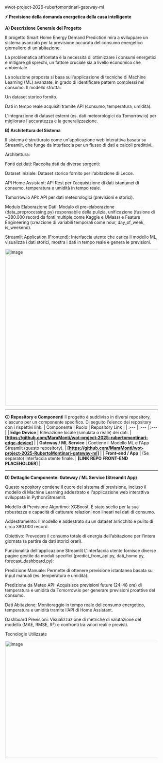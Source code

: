 #wot-project-2026-rubertomontinari-gateway-ml

**⚡ **Previsione della domanda energetica della casa intelligente****


**A) Descrizione Generale del Progetto**

Il progetto Smart Home Energy Demand Prediction mira a sviluppare un sistema avanzato per la previsione accurata del consumo energetico giornaliero di un'abitazione.

La problematica affrontata è la necessità di ottimizzare i consumi energetici e mitigare gli sprechi, un fattore cruciale sia a livello economico che ambientale.

La soluzione proposta si basa sull'applicazione di tecniche di Machine Learning (ML) avanzate, in grado di identificare pattern complessi nel consumo. Il modello sfrutta:

Un dataset storico fornito.

Dati in tempo reale acquisiti tramite API (consumo, temperatura, umidità).

L'integrazione di dataset esterni (es. dati meteorologici da Tomorrow.io) per migliorare l'accuratezza e la generalizzazione.

**B) Architettura del Sistema**

Il sistema è strutturato come un'applicazione web interattiva basata su Streamlit, che funge da interfaccia per un flusso di dati e calcoli predittivi.

Architettura:

Fonti dei dati: Raccolta dati da diverse sorgenti:

Dataset iniziale: Dataset storico fornito per l'abitazione di Lecce.

API Home Assistant: API Rest per l'acquisizione di dati istantanei di consumo, temperatura e umidità in tempo reale.

Tomorrow.io API: API per dati meteorologici (previsioni e storici).

Modulo Elaborazione Dati: Modulo di pre-elaborazione (data_preprocessing.py) responsabile della pulizia, unificazione (fusione di ~380.000 record da fonti multiple come Kaggle e UMass) e Feature Engineering (creazione di variabili temporali come hour, day_of_week, is_weekend).

Streamlit Application (Frontend): Interfaccia utente che carica il modello ML, visualizza i dati storici, mostra i dati in tempo reale e genera le previsioni.


<img width="877" height="514" alt="Image" src="https://github.com/user-attachments/assets/a774f1ff-40f4-4569-bb08-25405fbea028" />

---

**C) Repository e Componenti**
Il progetto è suddiviso in diversi repository, ciascuno per un componente specifico. Di seguito l'elenco dei repository con i rispettivi link:
| Componente | Ruolo | Repository Link |
| :--- | :--- | :--- |
| **Edge Device** | Rilevazione locale (simulata o reale) dei dati. | **[https://github.com/MaraMonti/wot-project-2025-rubertomontinari-edge-device]** |
| **Gateway / ML Service** | Contiene il Modello ML e l'App Streamlit (questo repository). | **[https://github.com/MaraMonti/wot-project-2025-RubertoMontinari-gateway-ml]** |
| **Front-end / App** | (Se separato) Interfaccia utente finale. | **[LINK REPO FRONT-END PLACEHOLDER]** |



---

 **D) Dettaglio Componente: Gateway / ML Service (Streamlit App)**

Questo repository contiene il cuore del sistema di previsione, incluso il modello di Machine Learning addestrato e l'applicazione web interattiva sviluppata in Python/Streamlit.

Modello di Previsione
Algoritmo: XGBoost. È stato scelto per la sua robustezza e capacità di catturare relazioni non lineari nei dati di consumo.

Addestramento: Il modello è addestrato su un dataset arricchito e pulito di circa 380.000 record.

Obiettivo: Prevedere il consumo totale di energia dell'abitazione per l'intera giornata (a partire da dati storici orari).

Funzionalità dell'applicazione Streamlit
L'interfaccia utente fornisce diverse pagine gestite da moduli specifici (predict_from_api.py, dati_home.py, forecast_dashboard.py):

Predizione Manuale: Permette di ottenere previsione istantanea basata su input manuali (es. temperatura e umidità).

Predizione da Meteo API: Acquisisce previsioni future (24-48 ore) di temperatura e umidità da Tomorrow.io per generare previsioni proattive del consumo.

Dati Abitazione: Monitoraggio in tempo reale del consumo energetico, temperatura e umidità tramite l'API di Home Assistant.

Dashboard Previsioni: Visualizzazione di metriche di valutazione del modello (MAE, RMSE, R²) e confronti tra valori reali e previsti.

Tecnologie Utilizzate

<img width="888" height="385" alt="Image" src="https://github.com/user-attachments/assets/954e7f44-052c-4ed4-bc7e-f3b4f946caa7" />
